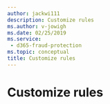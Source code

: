 ```yaml
---
author: jackwi111
description: Customize rules
ms.author: v-jowigh
ms.date: 02/25/2019
ms.service:
 - d365-fraud-protection
ms.topic: conceptual
title: Customize rules
---
```



# Customize rules

